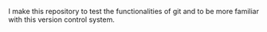 I make this repository to test the functionalities of git and to be more familiar with this version control system.
